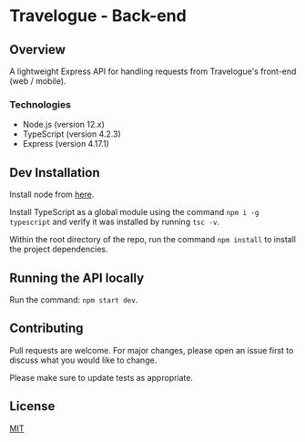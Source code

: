 # Travelogue - Back-end

## Overview
A lightweight Express API for handling requests from Travelogue's front-end (web / mobile).

### Technologies
* Node.js (version 12.x)
* TypeScript (version 4.2.3)
* Express (version 4.17.1)

## Dev Installation

Install node from [here](https://nodejs.org/en/download/).

Install TypeScript as a global module using the command `npm i -g typescript` and verify it was installed by running `tsc -v`.

Within the root directory of the repo, run the command `npm install` to install the project dependencies.

## Running the API locally

Run the command: `npm start dev`.

## Contributing
Pull requests are welcome. For major changes, please open an issue first to discuss what you would like to change.

Please make sure to update tests as appropriate.

## License
[MIT](https://choosealicense.com/licenses/mit/)

